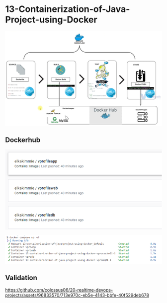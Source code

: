 # 13-Containerization-of-Java-Project-using-Docker

![](20230705230402.png)


## Dockerhub

![](20230705234057.png)

![](20230705234143.png)

## Validation


https://github.com/colossus06/20-realtime-devops-projects/assets/96833570/713e970c-eb5e-4143-bbfe-40f529deb678

